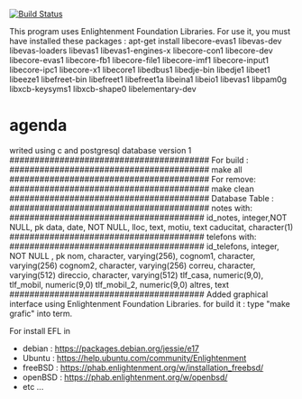 [![Build Status](https://travis-ci.org/Xevib/agenda.svg?branch=master)](https://travis-ci.org/Xevib/agenda)



This program uses Enlightenment Foundation Libraries.
For use it, you must have installed these packages :
apt-get install libecore-evas1 libevas-dev libevas-loaders libevas1 libevas1-engines-x libecore-con1 libecore-dev libecore-evas1 libecore-fb1 libecore-file1 libecore-imf1 libecore-input1 libecore-ipc1 libecore-x1 libecore1 libedbus1 libedje-bin libedje1 libeet1 libeeze1 libefreet-bin libefreet1 libefreet1a  libeina1 libeio1 libevas1  libpam0g libxcb-keysyms1 libxcb-shape0  libelementary-dev
# agenda
writed using c and postgresql database version 1
########################################
For build :
########################################
make all
########################################
For remove:
########################################
make clean
########################################
Database Table :
########################################
notes with:
#######################################
id_notes, integer,NOT NULL,     pk
data, date, NOT NULL,
lloc, text,
motiu, text
caducitat, character(1)
#######################################
telefons with:
#######################################
id_telefons, integer, NOT NULL , pk
nom, character, varying(256),
cognom1, character, varying(256)
cognom2, character, varying(256)
correu, character, varying(512)
direccio, character, varying(512)
tlf_casa, numeric(9,0),
tlf_mobil, numeric(9,0)
tlf_mobil_2, numeric(9,0)
altres, text
#######################################
Added graphical interface using Enlightenment Foundation Libraries.
for build it :
type  "make grafic" into term.

For install EFL in 
- debian :
https://packages.debian.org/jessie/e17
- Ubuntu :
https://help.ubuntu.com/community/Enlightenment
- freeBSD :
https://phab.enlightenment.org/w/installation_freebsd/
- openBSD :
https://phab.enlightenment.org/w/openbsd/
- etc ...

